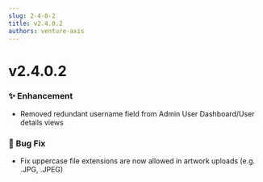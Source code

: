 ```yaml
---
slug: 2-4-0-2
title: v2.4.0.2
authors: venture-axis
---
```


# v2.4.0.2

### ✨ Enhancement
- Removed redundant username field from Admin User Dashboard/User details views

### 🐛 Bug Fix
- Fix uppercase file extensions are now allowed in artwork uploads (e.g. .JPG, .JPEG)
